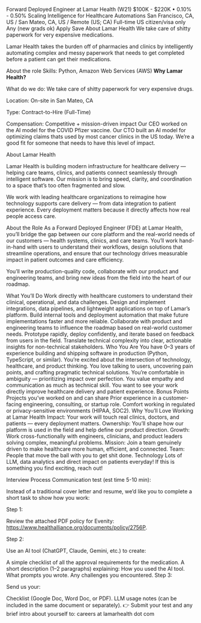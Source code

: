 Forward Deployed Engineer at Lamar Health (W21)
$100K - $220K  •  0.10% - 0.50%
Scaling Intelligence for Healthcare Automations
San Francisco, CA, US / San Mateo, CA, US / Remote (US; CA)
Full-time
US citizen/visa only
Any (new grads ok)
Apply
Save
About Lamar Health
We take care of shitty paperwork for very expensive medications.

Lamar Health takes the burden off of pharmacies and clinics by intelligently automating complex and messy paperwork that needs to get completed before a patient can get their medications.

About the role
Skills: Python, Amazon Web Services (AWS)
**Why Lamar Health?**

What do we do: We take care of shitty paperwork for very expensive drugs.

Location: On-site in San Mateo, CA

Type: Contract-to-Hire (Full-Time)

Compensation: Competitive + mission-driven impact
Our CEO worked on the AI model for the COVID Pfizer vaccine. Our CTO built an AI model for optimizing claims thats used by most cancer clinics in the US today. We’re a good fit for someone that needs to have this level of impact.

About Lamar Health

Lamar Health is building modern infrastructure for healthcare delivery — helping care teams, clinics, and patients connect seamlessly through intelligent software. Our mission is to bring speed, clarity, and coordination to a space that’s too often fragmented and slow.

We work with leading healthcare organizations to reimagine how technology supports care delivery — from data integration to patient experience. Every deployment matters because it directly affects how real people access care.

About the Role
As a Forward Deployed Engineer (FDE) at Lamar Health, you’ll bridge the gap between our core platform and the real-world needs of our customers — health systems, clinics, and care teams. You’ll work hand-in-hand with users to understand their workflows, design solutions that streamline operations, and ensure that our technology drives measurable impact in patient outcomes and care efficiency.

You’ll write production-quality code, collaborate with our product and engineering teams, and bring new ideas from the field into the heart of our roadmap.

What You’ll Do
Work directly with healthcare customers to understand their clinical, operational, and data challenges.
Design and implement integrations, data pipelines, and lightweight applications on top of Lamar’s platform.
Build internal tools and deployment automation that make future implementations faster and more reliable.
Collaborate with product and engineering teams to influence the roadmap based on real-world customer needs.
Prototype rapidly, deploy confidently, and iterate based on feedback from users in the field.
Translate technical complexity into clear, actionable insights for non-technical stakeholders.
Who You Are
You have 0–3 years of experience building and shipping software in production (Python, TypeScript, or similar).
You’re excited about the intersection of technology, healthcare, and product thinking.
You love talking to users, uncovering pain points, and crafting pragmatic technical solutions.
You’re comfortable in ambiguity — prioritizing impact over perfection.
You value empathy and communication as much as technical skill.
You want to see your work directly improve healthcare delivery and patient experience.
Bonus Points
Projects you’ve worked on and can share
Prior experience in a customer-facing engineering, consulting, or startup role.
Comfort working in regulated or privacy-sensitive environments (HIPAA, SOC2).
Why You’ll Love Working at Lamar Health
Impact: Your work will touch real clinics, doctors, and patients — every deployment matters.
Ownership: You’ll shape how our platform is used in the field and help define our product direction.
Growth: Work cross-functionally with engineers, clinicians, and product leaders solving complex, meaningful problems.
Mission: Join a team genuinely driven to make healthcare more human, efficient, and connected.
Team: People that move the ball with you to get shit done.
Technology
Lots of LLM, data analytics and direct impact on patients everyday! If this is something you find exciting, reach out!

Interview Process
Communication test (est time 5-10 min):

Instead of a traditional cover letter and resume, we’d like you to complete a short task to show how you work:

Step 1:

Review the attached PDF policy for Evenity: https://www.healthalliance.org/documents/policy/2756P.

Step 2:

Use an AI tool (ChatGPT, Claude, Gemini, etc.) to create:

A simple checklist of all the approval requirements for the medication.
A short description (1–2 paragraphs) explaining:
How you used the AI tool.
What prompts you wrote.
Any challenges you encountered.
Step 3:

Send us your:

Checklist (Google Doc, Word Doc, or PDF).
LLM usage notes (can be included in the same document or separately).
👉 Submit your test and any brief intro about yourself to: careers at lamarhealth dot com